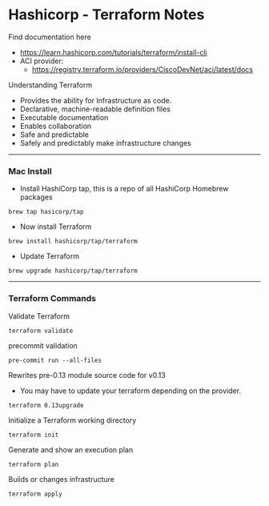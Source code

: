 # Hashicorp - Terraform Notes

Find documentation here
- https://learn.hashicorp.com/tutorials/terraform/install-cli
- ACI provider: 
    - https://registry.terraform.io/providers/CiscoDevNet/aci/latest/docs

Understanding Terraform
- Provides the ability for Infrastructure as code.
- Declarative, machine-readable definition files
- Executable documentation
- Enables collaboration
- Safe and predictable
- Safely and predictably make infrastructure changes

***

### Mac Install
- Install HashiCorp tap, this is a repo of all HashiCorp Homebrew packages
```lang-bash
brew tap hasicorp/tap
```
- Now install Terraform 
```
brew install hashicorp/tap/terraform
```
- Update Terraform
```
brew upgrade hashicorp/tap/terraform
```

***

### Terraform Commands
Validate Terraform
```
terraform validate
```

precommit validation
```
pre-commit run --all-files
```

Rewrites pre-0.13 module source code for v0.13
- You may have to update your terraform depending on the provider.
```
terraform 0.13upgrade
```


Initialize a Terraform working directory
```
terraform init
```

Generate and show an execution plan
```
terraform plan
```

Builds or changes infrastructure
```
terraform apply
```
